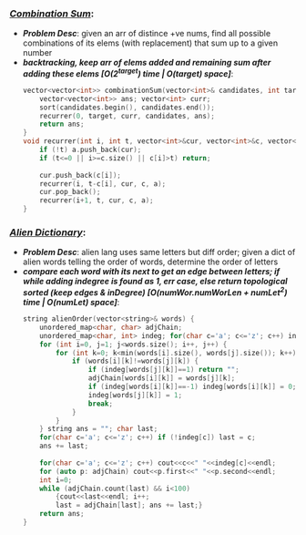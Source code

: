 ### ***[Combination Sum](https://leetcode.com/problems/combination-sum/)***:
- ***Problem Desc***: given an arr of distince +ve nums, find all possible combinations of its elems (with replacement) that sum up to a given number
- ***backtracking, keep arr of elems added and remaining sum after adding these elems [O(2<sup>target</sup>) time | O(target) space]***:
  ```cpp
  vector<vector<int>> combinationSum(vector<int>& candidates, int target) {
      vector<vector<int>> ans; vector<int> curr; 
      sort(candidates.begin(), candidates.end());
      recurrer(0, target, curr, candidates, ans);
      return ans;
  }
  void recurrer(int i, int t, vector<int>&cur, vector<int>&c, vector<vector<int>>&a) {
      if (!t) a.push_back(cur); 
      if (t<=0 || i>=c.size() || c[i]>t) return;
      
      cur.push_back(c[i]);
      recurrer(i, t-c[i], cur, c, a);
      cur.pop_back();
      recurrer(i+1, t, cur, c, a);
  }
  ```

### ***[Alien Dictionary](https://leetcode.com/problems/alien-dictionary/)***:
- ***Problem Desc***: alien lang uses same letters but diff order; given a dict of alien words telling the order of words, determine the order of letters
- ***compare each word with its next to get an edge between letters; if while adding indegree is found as 1, err case, else return topological sorted (keep edges & inDegree) [O(numWor.numWorLen + numLet<sup>2</sup>) time | O(numLet) space]***:
  ```cpp
  string alienOrder(vector<string>& words) {
      unordered_map<char, char> adjChain;
      unordered_map<char, int> indeg; for(char c='a'; c<='z'; c++) indeg[c]=-1;
      for (int i=0, j=1; j<words.size(); i++, j++) {
          for (int k=0; k<min(words[i].size(), words[j].size()); k++) {
              if (words[i][k]!=words[j][k]) {
                  if (indeg[words[j][k]]==1) return "";
                  adjChain[words[i][k]] = words[j][k];
                  if (indeg[words[i][k]]==-1) indeg[words[i][k]] = 0;
                  indeg[words[j][k]] = 1;
                  break;
              }
          }
      } string ans = ""; char last;
      for(char c='a'; c<='z'; c++) if (!indeg[c]) last = c;
      ans += last;
      
      for(char c='a'; c<='z'; c++) cout<<c<<" "<<indeg[c]<<endl;
      for (auto p: adjChain) cout<<p.first<<" "<<p.second<<endl;
      int i=0;
      while (adjChain.count(last) && i<100) 
          {cout<<last<<endl; i++;
          last = adjChain[last]; ans += last;}
      return ans;
  }
  ```
